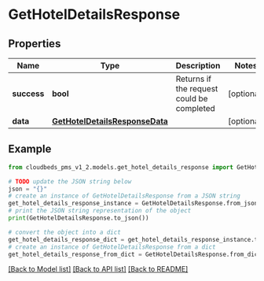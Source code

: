 # GetHotelDetailsResponse


## Properties

Name | Type | Description | Notes
------------ | ------------- | ------------- | -------------
**success** | **bool** | Returns if the request could be completed | [optional] 
**data** | [**GetHotelDetailsResponseData**](GetHotelDetailsResponseData.md) |  | [optional] 

## Example

```python
from cloudbeds_pms_v1_2.models.get_hotel_details_response import GetHotelDetailsResponse

# TODO update the JSON string below
json = "{}"
# create an instance of GetHotelDetailsResponse from a JSON string
get_hotel_details_response_instance = GetHotelDetailsResponse.from_json(json)
# print the JSON string representation of the object
print(GetHotelDetailsResponse.to_json())

# convert the object into a dict
get_hotel_details_response_dict = get_hotel_details_response_instance.to_dict()
# create an instance of GetHotelDetailsResponse from a dict
get_hotel_details_response_from_dict = GetHotelDetailsResponse.from_dict(get_hotel_details_response_dict)
```
[[Back to Model list]](../README.md#documentation-for-models) [[Back to API list]](../README.md#documentation-for-api-endpoints) [[Back to README]](../README.md)



